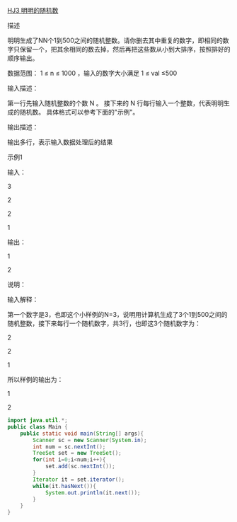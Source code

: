 [HJ3 明明的随机数](https://www.nowcoder.com/practice/3245215fffb84b7b81285493eae92ff0)

描述

明明生成了NN个1到500之间的随机整数。请你删去其中重复的数字，即相同的数字只保留一个，把其余相同的数去掉，然后再把这些数从小到大排序，按照排好的顺序输出。

数据范围： 1 ≤ n ≤ 1000  ，输入的数字大小满足 1 ≤ val ≤500 

输入描述：

第一行先输入随机整数的个数 N 。 接下来的 N 行每行输入一个整数，代表明明生成的随机数。 具体格式可以参考下面的"示例"。

输出描述：

输出多行，表示输入数据处理后的结果

示例1

输入：

3

2

2

1

输出：

1

2

说明：

输入解释：

第一个数字是3，也即这个小样例的N=3，说明用计算机生成了3个1到500之间的随机整数，接下来每行一个随机数字，共3行，也即这3个随机数字为：

2

2

1

所以样例的输出为：

1

2      

```java
import java.util.*;
public class Main {
    public static void main(String[] args){
        Scanner sc = new Scanner(System.in);
        int num = sc.nextInt();
        TreeSet set = new TreeSet();
        for(int i=0;i<num;i++){
            set.add(sc.nextInt());
        }
        Iterator it = set.iterator();
        while(it.hasNext()){
            System.out.println(it.next());
        }
    }
}
```

